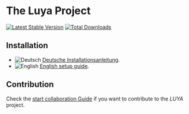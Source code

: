 The Luya Project
=================

[![Latest Stable Version](https://poser.pugx.org/zephir/luya/v/stable)](https://packagist.org/packages/zephir/luya) 
[![Total Downloads](https://poser.pugx.org/zephir/luya/downloads)](https://packagist.org/packages/zephir/luya) 

Installation
-------------

* ![Deutsch](https://raw.githubusercontent.com/savetheinternet/Tinyboard/master/static/flags/de.png) [Deutsche Installationsanleitung](https://luya.io/de/dokumentation/install).
* ![English](https://raw.githubusercontent.com/savetheinternet/Tinyboard/master/static/flags/us.png) [English setup guide](https://luya.io/en/docs/install).

Contribution
--------------

Check the [start collaboration Guide](docs/guide/start-collaboration.md) if you want to contribute to the *LUYA* project.
